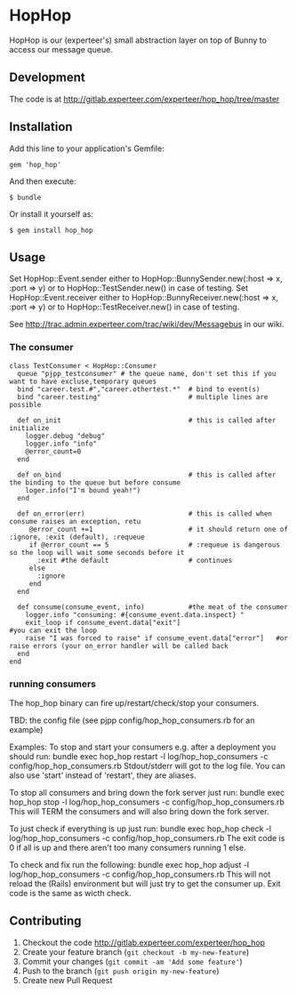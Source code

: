 # HopHop

HopHop is our (experteer's) small abstraction layer on top of Bunny to access our message queue.

## Development

The code is at http://gitlab.experteer.com/experteer/hop_hop/tree/master

## Installation


Add this line to your application's Gemfile:

    gem 'hop_hop'

And then execute:

    $ bundle

Or install it yourself as:

    $ gem install hop_hop

## Usage

Set HopHop::Event.sender either to HopHop::BunnySender.new(:host => x, :port => y) or to HopHop::TestSender.new() in case of testing.
Set HopHop::Event.receiver either to HopHop::BunnyReceiver.new(:host => x, :port => y) or to HopHop::TestReceiver.new() in case of testing.


See http://trac.admin.experteer.com/trac/wiki/dev/Messagebus in our wiki.

### The consumer ###

    class TestConsumer < HopHop::Consumer
      queue "pjpp_testconsumer" # the queue name, don't set this if you want to have excluse,temporary queues
      bind "career.test.#","career.othertest.*"  # bind to event(s)
      bind "career.testing"                      # multiple lines are possible

      def on_init                                # this is called after initialize
        logger.debug "debug"
        logger.info "info"
        @error_count=0                           
      end
  
      def on_bind                                # this is called after the binding to the queue but before consume
        loger.info("I'm bound yeah!")
      end
  
      def on_error(err)                          # this is called when consume raises an exception, retu
         @error_count +=1                        # it should return one of :ignore, :exit (default), :requeue
         if @error_count == 5                    # :requeue is dangerous so the loop will wait some seconds before it 
           :exit #the default                    # continues
         else
           :ignore
         end
      end

      def consume(consume_event, info)           #the meat of the consumer
        logger.info "consuming: #{consume_event.data.inspect} "
        exit_loop if consume_event.data["exit"]                        #you can exit the loop
        raise "I was forced to raise" if consume_event.data["error"]   #or raise errors (your on_error handler will be called back
      end
    end

### running consumers ###

The hop_hop binary can fire up/restart/check/stop your consumers.

TBD: the config file (see pjpp config/hop_hop_consumers.rb for an example)


Examples:
To stop and start your consumers e.g. after a deployment you should run:
  bundle exec hop_hop restart -l log/hop_hop_consumers -c config/hop_hop_consumers.rb
Stdout/stderr will got to the log file. You can also use 'start' instead of 'restart', they are aliases.

To stop all consumers and bring down the fork server just run:
  bundle exec hop_hop stop -l log/hop_hop_consumers -c config/hop_hop_consumers.rb
This will TERM the consumers and will also bring down the fork server.

To just check if everything is up just run:
  bundle exec hop_hop check -l log/hop_hop_consumers -c config/hop_hop_consumers.rb
The exit code is 0 if all is up and there aren't too many consumers running 1 else.

To check and fix run the following:
  bundle exec hop_hop adjust -l log/hop_hop_consumers -c config/hop_hop_consumers.rb
This will not reload the (Rails) environment but will just try to get the consumer up.
Exit code is the same as wicth check.


## Contributing

1. Checkout the code http://gitlab.experteer.com/experteer/hop_hop
2. Create your feature branch (`git checkout -b my-new-feature`)
3. Commit your changes (`git commit -am 'Add some feature'`)
4. Push to the branch (`git push origin my-new-feature`)
5. Create new Pull Request
